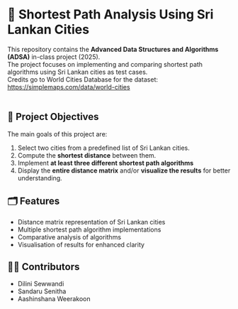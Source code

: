# 📍 Shortest Path Analysis Using Sri Lankan Cities  

This repository contains the **Advanced Data Structures and Algorithms (ADSA)** in-class project (2025).  
The project focuses on implementing and comparing shortest path algorithms using Sri Lankan cities as test cases.  
Credits go to World Cities Database for the dataset: https://simplemaps.com/data/world-cities
<br><br>

## 🎯 Project Objectives  
The main goals of this project are:  
1. Select two cities from a predefined list of Sri Lankan cities.  
2. Compute the **shortest distance** between them.  
3. Implement **at least three different shortest path algorithms**  
4. Display the **entire distance matrix** and/or **visualize the results** for better understanding.  




## 🗂 Features  
- Distance matrix representation of Sri Lankan cities  
- Multiple shortest path algorithm implementations  
- Comparative analysis of algorithms  
- Visualisation of results for enhanced clarity




## 👩‍💻 Contributors
- Dilini Sewwandi
- Sandaru Senitha
- Aashinshana Weerakoon
